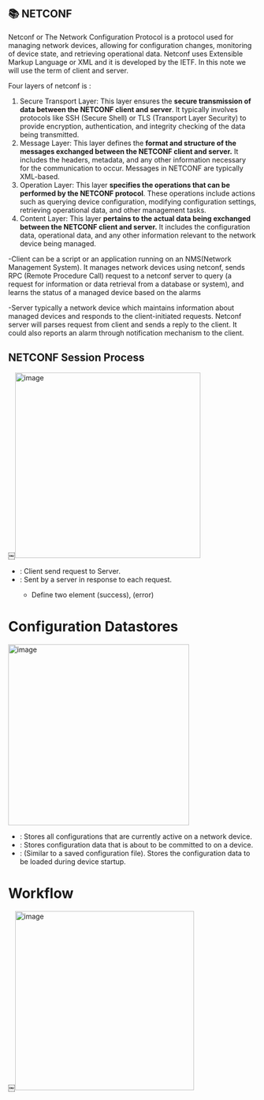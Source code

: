 ## :books: NETCONF
Netconf or The Network Configuration Protocol is a protocol used for managing network devices, allowing for configuration changes, monitoring of device state, and retrieving operational data. Netconf uses Extensible Markup Language or XML and it is developed by the IETF. In this note we will use the term of client and server. 

Four layers of netconf is :
1. Secure Transport Layer: This layer ensures the **secure transmission of data between the NETCONF client and server**. It typically involves protocols like SSH (Secure Shell) or TLS (Transport Layer Security) to provide encryption, authentication, and integrity checking of the data being transmitted.
2. Message Layer: This layer defines the **format and structure of the messages exchanged between the NETCONF client and server.** It includes the headers, metadata, and any other information necessary for the communication to occur. Messages in NETCONF are typically XML-based.
3. Operation Layer: This layer **specifies the operations that can be performed by the NETCONF protocol**. These operations include actions such as querying device configuration, modifying configuration settings, retrieving operational data, and other management tasks.
4. Content Layer: This layer **pertains to the actual data being exchanged between the NETCONF client and server.** It includes the configuration data, operational data, and any other information relevant to the network device being managed.


-Client 
can be a script or an application running on an NMS(Network Management System). It manages network devices using netconf, sends RPC (Remote Procedure Call) request to a netconf server to query (a request for information or data retrieval from a database or system), and learns the status of a managed device based on the alarms

-Server 
typically a network device which maintains information about managed devices and responds to the client-initiated requests. Netconf server will parses request from client and sends a reply to the client. It could also reports an alarm through notification mechanism to the client. 

## NETCONF Session Process
￼<img width="376" alt="image" src="https://github.com/bmw-ece-ntust/internship/assets/123353805/4ecae608-ac7b-41a8-9001-3f8403ba42a5">


* <rpc> : Client send request to Server.
* <rpc-reply>: Sent by a server in response to each <rpc>request.
    * Define two element <ok> (success), <rpc-error> (error)
 
# Configuration Datastores
<img width="367" alt="image" src="https://github.com/bmw-ece-ntust/internship/assets/123353805/0a29bbb8-6557-4ce0-aa40-00f5781b903b">

* <running/>: Stores all configurations that are currently active on a network device.
* <candidate/>: Stores configuration data that is about to be committed to <running/> on a device.
* <startup/>: (Similar to a saved configuration file). Stores the configuration data to be loaded during device startup.

# Workflow

￼<img width="363" alt="image" src="https://github.com/bmw-ece-ntust/internship/assets/123353805/ef47e0e7-4720-4767-8dd1-0aeece4250f5">


